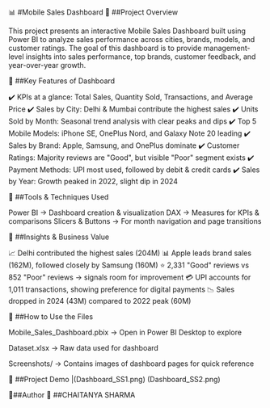 📊 #Mobile Sales Dashboard
🔹 ##Project Overview

This project presents an interactive Mobile Sales Dashboard built using Power BI to analyze sales performance across cities, brands, models, and customer ratings.
The goal of this dashboard is to provide management-level insights into sales performance, top brands, customer feedback, and year-over-year growth.

🔹 ##Key Features of Dashboard

✔️ KPIs at a glance: Total Sales, Quantity Sold, Transactions, and Average Price
✔️ Sales by City: Delhi & Mumbai contribute the highest sales
✔️ Units Sold by Month: Seasonal trend analysis with clear peaks and dips
✔️ Top 5 Mobile Models: iPhone SE, OnePlus Nord, and Galaxy Note 20 leading
✔️ Sales by Brand: Apple, Samsung, and OnePlus dominate
✔️ Customer Ratings: Majority reviews are "Good", but visible "Poor" segment exists
✔️ Payment Methods: UPI most used, followed by debit & credit cards
✔️ Sales by Year: Growth peaked in 2022, slight dip in 2024

🔹 ##Tools & Techniques Used

Power BI → Dashboard creation & visualization
DAX → Measures for KPIs & comparisons
Slicers & Buttons → For month navigation and page transitions

🔹 ##Insights & Business Value

📈 Delhi contributed the highest sales (204M)
📊 Apple leads brand sales (162M), followed closely by Samsung (160M)
⭐ 2,331 "Good" reviews vs 852 "Poor" reviews → signals room for improvement
💳 UPI accounts for 1,011 transactions, showing preference for digital payments
📉 Sales dropped in 2024 (43M) compared to 2022 peak (60M)

🔹 ##How to Use the Files

Mobile_Sales_Dashboard.pbix → Open in Power BI Desktop to explore

Dataset.xlsx → Raw data used for dashboard

Screenshots/ → Contains images of dashboard pages for quick reference

🔹 ##Project Demo |(Dashboard_SS1.png)
(Dashboard_SS2.png)


🔹##Author
👤 ##CHAITANYA SHARMA
